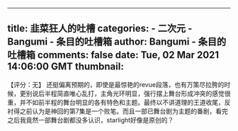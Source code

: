 
---
title: 韭菜狂人的吐槽
categories: 
    - 二次元
    - Bangumi - 条目的吐槽箱
author: Bangumi - 条目的吐槽箱
comments: false
date: Tue, 02 Mar 2021 14:06:00 GMT
thumbnail: 
---

<div>   
【评分：无】  还挺偏离预期的，即使是最惊艳的revue段落，也有万策尽拉胯的时候，更别说后半程简直唯心乱打，主角光环明显，强行摆上舞台形成冲突的感觉很重，并不如前半程的舞台明显的各有特色和主题。最终以不讲道理的王道收尾，反衬得之前认为是神回的第7集是一个败笔。而且一部已舞台剧为主题的番剧，看完之后我竟然一部舞台剧都没多认识，starlight好像是原创的？  
</div>
            